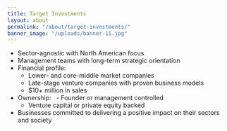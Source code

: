```yaml
---
title: Target Investments
layout: about
permalink: "/about/target-investments/"
banner_image: "/uploads/banner-11.jpg"
---
```


- Sector-agnostic with North American focus
- Management teams with long-term strategic orientation
- Financial profile:
  - Lower- and core-middle market companies
  - Late-stage venture companies with proven business models
  - $10+ million in sales
- Ownership:
   - Founder or management controlled
  - Venture capital or private equity backed
- Businesses committed to delivering a positive impact on their sectors and society
